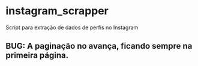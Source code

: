 # instagram_scrapper

Script para extração de dados de perfis no Instagram

## BUG: A paginação no avança, ficando sempre na primeira página. 
